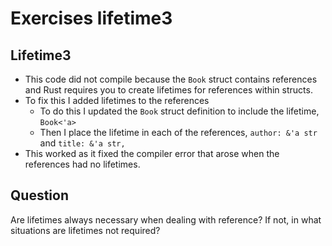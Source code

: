 # Exercises lifetime3
## Lifetime3
- This code did not compile because the `Book` struct contains references and Rust requires you to create lifetimes for references within structs. 
- To fix this I added lifetimes to the references
    - To do this I updated the `Book` struct definition to include the lifetime, `Book<'a>`
    - Then I place the lifetime in each of the references, `author: &'a str` and `title: &'a str,`
- This worked as it fixed the compiler error that arose when the references had no lifetimes. 

## Question
Are lifetimes always necessary when dealing with reference? If not, in what situations are lifetimes not required? 
